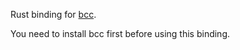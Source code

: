 Rust binding for [bcc](https://github.com/iovisor/bcc).

You need to install bcc first before using this binding.
